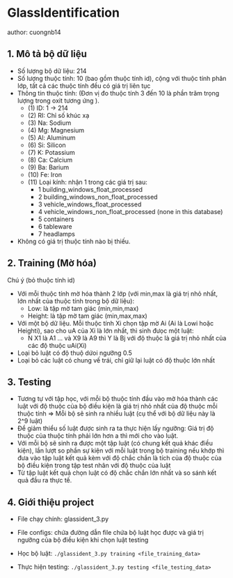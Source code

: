 # GlassIdentification
author: cuongnb14

## 1. Mô tả bộ dữ liệu
- Số lượng bộ dữ liệu: 214
- Số lượng thuộc tính: 10 (bao gồm thuộc tính id), cộng với thuộc tính phân lớp, tất cả các thuộc tính đều có giá trị liên tục 
- Thông tin thuộc tính: (Đơn vị đo thuộc tính 3 đến 10 là phần trăm trọng lượng trong oxit tương ứng ).
  - (1) ID: 1 -> 214
  - (2) RI: Chỉ số khúc xạ
  - (3) Na: Sodium
  - (4) Mg: Magnesium
  - (5) Al: Aluminum
  - (6) Si: Silicon
  - (7) K: Potassium
  - (8) Ca: Calcium
  - (9) Ba: Barium
  - (10) Fe: Iron
  - (11) Loại kính: nhận 1 trong các giá trị sau:
    - 1 building_windows_float_processed
    - 2 building_windows_non_float_processed
    - 3 vehicle_windows_float_processed
    - 4 vehicle_windows_non_float_processed (none in this database)
    - 5 containers
    - 6 tableware
    - 7 headlamps
- Không có giá trị thuộc tính nào bị thiếu. 

## 2. Training (Mờ hóa)
Chú ý (bỏ thuộc tính id)
- Với mỗi thuộc tính mờ hóa thành 2 lớp (với min,max là giá trị nhỏ nhất, lớn nhất của thuộc tính trong bộ dữ liệu):
  - Low: là tập mờ tam giác (min,min,max)
  - Height: là tập mờ tam giác (min,max,max)
- Với một bộ dữ liệu. Mỗi thuộc tính Xi chọn tập mờ Ai (Ai là Lowi hoặc Heighti), sao cho uA của Xi là lớn nhất, thì sinh đưọc một luật:
  - N X1 là A1 ... và X9 là A9 thì Y là Bj với độ thuộc là giá trị nhỏ nhất của các độ thuộc uAi(Xi)
- Loại bỏ luật có độ thuộ dứoi ngưỡng 0.5
- Loại bỏ các luật có chung vế trái, chỉ giữ lại luật có độ thuộc lớn nhất

## 3. Testing
- Tương tự với tập học, với mỗi bộ thuộc tính đầu vào mờ hóa thành các luật với độ thuộc của bộ điều kiện là giá trị nhỏ nhất của độ thuộc mỗi thuộc tính => Mỗi bộ sẽ sinh ra nhiều luật (cụ thể với bộ dữ liệu này là 2^9 luật)
- Để giảm thiểu số luật được sinh ra ta thực hiện lấy ngưỡng: Giá trị độ thuộc của thuộc tính phải lớn hơn a thì mới cho vào luật.
- Với mỗi bộ sẽ sinh ra được một tập luật (có chung kết quả khác điều kiện), lần lượt so phần sự kiện với mỗi luật trong bộ training nếu khớp thì đưa vào tập luật kết quả kèm với độ chắc chắn là tích của độ thuộc của bộ điều kiện trong tập test nhân với độ thuộc của luật
- Từ tập luật kết quả chọn luật có độ chắc chắn lớn nhất và so sánh kết quả đầu ra thực tế.

## 4. Giới thiệu project
- File chạy chính: glassident_3.py
- File configs: chứa đường dẫn file chứa bộ luật học được và giá trị ngưỡng của bộ điều kiện khi chọn luật testing

- Học bộ luật: `./glassident_3.py training <file_training_data>`
- Thực hiện testing: `./glassident_3.py testing <file_testing_data>`
